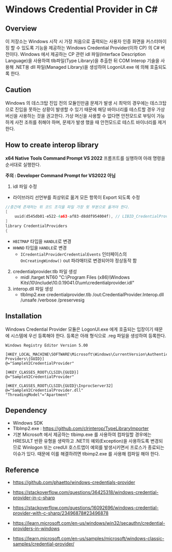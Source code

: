 # Windows Credential Provider in C# 


## Overview

이 저장소는 Windows 시작 시 가장 처음으로 출력되는 사용자 인증 화면을 커스터마이징 할 수 있도록 기능을 제공하는 Windows Credential Provider(이하 CP) 의 C# 버전이다. Windows 에서 제공하는 CP 관련 idl 파일(Interface Description Language)을 사용하여 tlb파일(Type Library)을 추출한 뒤 COM Interop 기술을 사용해 .NET용 dll 파일(Managed Library)을 생성하여 LogonUI.exe 에 의해 호출되도록 한다.



## Caution

Windows 의 데스크탑 진입 전의 모듈인만큼 문제가 발생 시 최악의 경우에는 데스크탑으로 진입을 못하는 상황이 발생할 수 있기 때문에 해당 바이너리를 테스트할 경우 가상 버신을 사용하는 것을 권고한다. 가상 머신을 사용할 수 없다면 안전모드로 부팅이 가능하게 사전 조취를 취해야 하며, 문제가 발생 했을 때  안전모드로 테스트 바이너리를 제거한다.



## How to create interop library

**x64 Native Tools Command Prompt VS 2022** 프롬프트를 실행하여 아래 명령을 순서대로 실행한다. 

**주의 : Developer Command Prompt for VS2022 아님**


1. idl 파일 수정
  - 라이브러리 선언부를 최상위로 옮겨 모든 항목이 Export 되도록 수정
```c++
//중간에 존재하는 위 코드 조각을 파일 가장 윗 부분으로 옮겨야 한다.
[
    uuid(d545db01-e522-4a63-af83-d8ddf954004f), // LIBID_CredentialProviders
]
library CredentialProviders
{
```
   - `HBITMAP` 타입을 `HANDLE`로 변경
   - `HHWND` 타입을 `HANDLE`로 변경
     - `ICredentialProviderCredentialEvents` 인터페이스의 `OnCreatingWindow()` out 파라매터로 변경되어야 정상동작 함
2. credentialprovider.tlb 파일 생성
   - midl /target NT60 "C:\Program Files (x86)\Windows Kits\10\Include\10.0.19041.0\um\credentialprovider.idl"
3. interop.dll 파일 생성
   - tlbImp2.exe credentialprovider.tlb /out:CredentialProvider.Interop.dll /unsafe /verbose /preservesig



## Installation

Windows Credential Provider 모듈은 LogonUI.exe 에게 호출되는 입장이기 때문에 시스템에 우선 등록해야 한다. 등록은 아래 형식으로 .reg 파일을 생성하여 등록한다.

```
Windows Registry Editor Version 5.00

[HKEY_LOCAL_MACHINE\SOFTWARE\Microsoft\Windows\CurrentVersion\Authentication\Credential Providers\{GUID}]
@="SampleV2CredentialProvider"

[HKEY_CLASSES_ROOT\CLSID\{GUID}]
@="SampleV2CredentialProvider"

[HKEY_CLASSES_ROOT\CLSID\{GUID}\InprocServer32]
@="SampleV2CredentialProvider.dll"
"ThreadingModel"="Apartment"
```



## Dependency

-  Windows SDK
-  TlbImp2.exe : https://github.com/clrinterop/TypeLibraryImporter
  - 기본  Microsoft 에서 제공하는 tlbimp.exe 를 사용하여 컴파일할 경우에는 HRESULT 반환 유형을 생략하고 .NET의 예외(Exception)을 사용하도록 변경되므로 Winlogon 또는 credUI 호스트앱이 예외를 발생시키면서 프로스가 종료되는 이슈가 있다. 때문에 이를 해결하려면 tlbimp2.exe 를 사용해 컴파일 해야 한다.

## Reference

- https://github.com/phaetto/windows-credentials-provider
- https://stackoverflow.com/questions/36425318/windows-credential-provider-in-c-sharp
- https://stackoverflow.com/questions/16092696/windows-credential-provider-with-c-sharp/23496878#23496878
- https://learn.microsoft.com/en-us/windows/win32/secauthn/credential-providers-in-windows

- https://learn.microsoft.com/en-us/samples/microsoft/windows-classic-samples/credential-provider/
